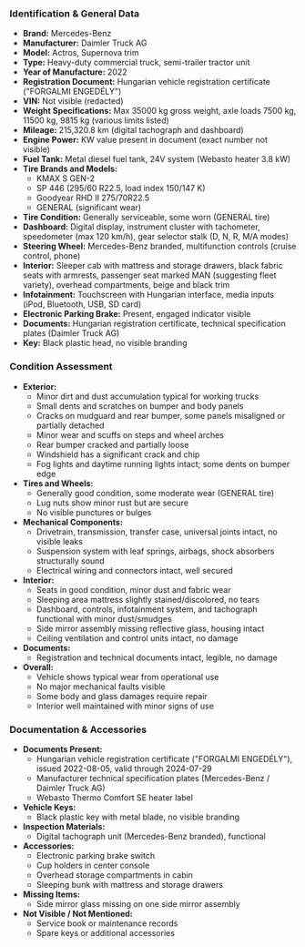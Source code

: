 ### Identification & General Data
- **Brand:** Mercedes-Benz
- **Manufacturer:** Daimler Truck AG
- **Model:** Actros, Supernova trim
- **Type:** Heavy-duty commercial truck, semi-trailer tractor unit
- **Year of Manufacture:** 2022
- **Registration Document:** Hungarian vehicle registration certificate ("FORGALMI ENGEDÉLY")
- **VIN:** Not visible (redacted)
- **Weight Specifications:** Max 35000 kg gross weight, axle loads 7500 kg, 11500 kg, 9815 kg (various limits listed)
- **Mileage:** 215,320.8 km (digital tachograph and dashboard)
- **Engine Power:** KW value present in document (exact number not visible)
- **Fuel Tank:** Metal diesel fuel tank, 24V system (Webasto heater 3.8 kW)
- **Tire Brands and Models:**
  - KMAX S GEN-2
  - SP 446 (295/60 R22.5, load index 150/147 K)
  - Goodyear RHD II 275/70R22.5
  - GENERAL (significant wear)
- **Tire Condition:** Generally serviceable, some worn (GENERAL tire)
- **Dashboard:** Digital display, instrument cluster with tachometer, speedometer (max 120 km/h), gear selector stalk (D, N, R, M/A modes)
- **Steering Wheel:** Mercedes-Benz branded, multifunction controls (cruise control, phone)
- **Interior:** Sleeper cab with mattress and storage drawers, black fabric seats with armrests, passenger seat marked MAN (suggesting fleet variety), overhead compartments, beige and black trim
- **Infotainment:** Touchscreen with Hungarian interface, media inputs (iPod, Bluetooth, USB, SD card)
- **Electronic Parking Brake:** Present, engaged indicator visible
- **Documents:** Hungarian registration certificate, technical specification plates (Daimler Truck AG)
- **Key:** Black plastic head, no visible branding

### Condition Assessment
- **Exterior:**
  - Minor dirt and dust accumulation typical for working trucks
  - Small dents and scratches on bumper and body panels
  - Cracks on mudguard and rear bumper, some panels misaligned or partially detached
  - Minor wear and scuffs on steps and wheel arches
  - Rear bumper cracked and partially loose
  - Windshield has a significant crack and chip
  - Fog lights and daytime running lights intact; some dents on bumper edge
- **Tires and Wheels:**
  - Generally good condition, some moderate wear (GENERAL tire)
  - Lug nuts show minor rust but are secure
  - No visible punctures or bulges
- **Mechanical Components:**
  - Drivetrain, transmission, transfer case, universal joints intact, no visible leaks
  - Suspension system with leaf springs, airbags, shock absorbers structurally sound
  - Electrical wiring and connectors intact, well secured
- **Interior:**
  - Seats in good condition, minor dust and fabric wear
  - Sleeping area mattress slightly stained/discolored, no tears
  - Dashboard, controls, infotainment system, and tachograph functional with minor dust/smudges
  - Side mirror assembly missing reflective glass, housing intact
  - Ceiling ventilation and control units intact, no damage
- **Documents:**
  - Registration and technical documents intact, legible, no damage
- **Overall:**
  - Vehicle shows typical wear from operational use
  - No major mechanical faults visible
  - Some body and glass damages require repair
  - Interior well maintained with minor signs of use

### Documentation & Accessories
- **Documents Present:**
  - Hungarian vehicle registration certificate ("FORGALMI ENGEDÉLY"), issued 2022-08-05, valid through 2024-07-29
  - Manufacturer technical specification plates (Mercedes-Benz / Daimler Truck AG)
  - Webasto Thermo Comfort SE heater label
- **Vehicle Keys:**
  - Black plastic key with metal blade, no visible branding
- **Inspection Materials:**
  - Digital tachograph unit (Mercedes-Benz branded), functional
- **Accessories:**
  - Electronic parking brake switch
  - Cup holders in center console
  - Overhead storage compartments in cabin
  - Sleeping bunk with mattress and storage drawers
- **Missing Items:**
  - Side mirror glass missing on one side mirror assembly
- **Not Visible / Not Mentioned:**
  - Service book or maintenance records
  - Spare keys or additional accessories